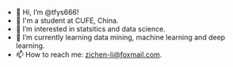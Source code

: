 - 👋 Hi, I’m @tfys666!
- 🏫 I'm a student at CUFE, China.
- 👀 I’m interested in statsitics and data science.
- 🌱 I’m currently learning data mining, machine learning and deep learning.
- 📫 How to reach me: zichen-li@foxmail.com.

<!---
tfys666/tfys666 is a ✨ special ✨ repository because its `README.md` (this file) appears on your GitHub profile.
You can click the Preview link to take a look at your changes.
--->
